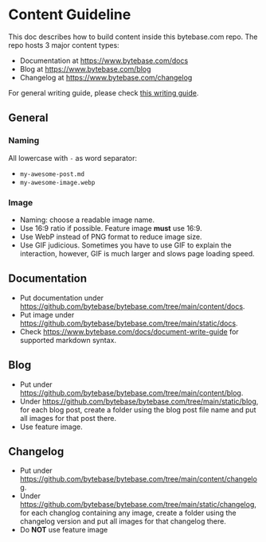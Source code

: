 # Content Guideline

This doc describes how to build content inside this bytebase.com repo. The repo hosts 3 major content types:

- Documentation at https://www.bytebase.com/docs
- Blog at https://www.bytebase.com/blog
- Changelog at https://www.bytebase.com/changelog

For general writing guide, please check [this writing guide](https://github.com/bytebase/bytebase/blob/main/docs/writing-guide.md).

## General

### Naming

All lowercase with `-` as word separator:

- `my-awesome-post.md`
- `my-awesome-image.webp`

### Image

- Naming: choose a readable image name.
- Use 16:9 ratio if possible. Feature image **must** use 16:9.
- Use WebP instead of PNG format to reduce image size.
- Use GIF judicious. Sometimes you have to use GIF to explain the interaction, however, GIF is much larger and slows page loading speed.

## Documentation

- Put documentation under https://github.com/bytebase/bytebase.com/tree/main/content/docs.
- Put image under https://github.com/bytebase/bytebase.com/tree/main/static/docs.
- Check https://www.bytebase.com/docs/document-write-guide for supported markdown syntax.

## Blog

- Put under https://github.com/bytebase/bytebase.com/tree/main/content/blog.
- Under https://github.com/bytebase/bytebase.com/tree/main/static/blog, for each blog post, create a folder using the blog post file name and put all images for that post there.
- Use feature image.

## Changelog

- Put under https://github.com/bytebase/bytebase.com/tree/main/content/changelog.
- Under https://github.com/bytebase/bytebase.com/tree/main/static/changelog, for each changlog containing any image, create a folder using the changelog version and put all images for that changelog there.
- Do **NOT** use feature image
